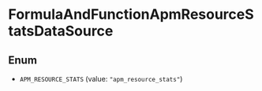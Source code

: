 

# FormulaAndFunctionApmResourceStatsDataSource

## Enum


* `APM_RESOURCE_STATS` (value: `"apm_resource_stats"`)



